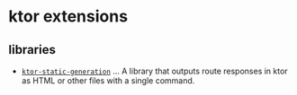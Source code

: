 # ktor extensions

## libraries

- [`ktor-static-generation`](./docs/ktor-static-generation/README.md) ... A library that outputs route responses in ktor as HTML or other files with a single command.
